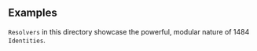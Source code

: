 ## Examples

`Resolvers` in this directory showcase the powerful, modular nature of 1484 `Identities`.
